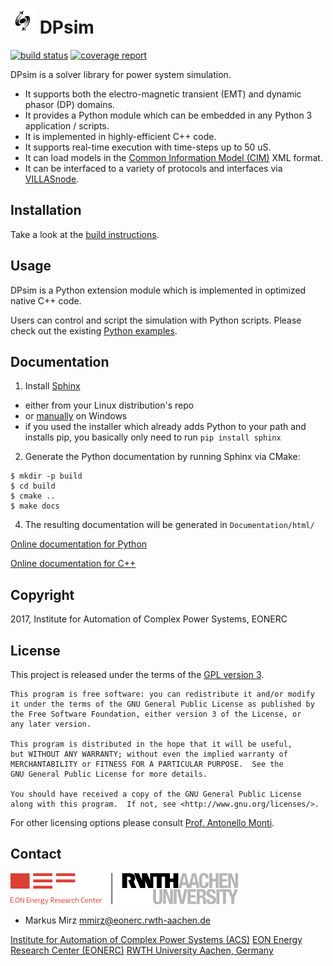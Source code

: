 # <img src="Figures/dpsim.png" width=40 /> DPsim

[![build status](https://git.rwth-aachen.de/PowerSystemSimulation/DPsim/badges/development/build.svg)](https://git.rwth-aachen.de/PowerSystemSimulation/DPsim/commits/development)
[![coverage report](https://git.rwth-aachen.de/PowerSystemSimulation/DPsim/badges/development/coverage.svg)](https://git.rwth-aachen.de/PowerSystemSimulation/DPsim/commits/development)

DPsim is a solver library for power system simulation.

- It supports both the electro-magnetic transient (EMT) and dynamic phasor (DP) domains.
- It provides a Python module which can be embedded in any Python 3 application / scripts.
- It is implemented in highly-efficient C++ code.
- It supports real-time execution with time-steps up to 50 uS.
- It can load models in the [Common Information Model (CIM)](https://en.wikipedia.org/wiki/Common_Information_Model_(electricity)) XML format.
- It can be interfaced to a variety of protocols and interfaces via [VILLASnode](http://www.fein-aachen.org/projects/villas-framework/).

## Installation

Take a look at the [build instructions](Documentation/build.rst).

## Usage

DPsim is a Python extension module which is implemented in optimized native C++ code.

Users can control and script the simulation with Python scripts.
Please check out the existing [Python examples](Examples/Python/).

## Documentation

1. Install [Sphinx](http://www.sphinx-doc.org/en/stable/index.html)
  - either from your Linux distribution's repo
  - or [manually](http://www.sphinx-doc.org/en/stable/install.html#windows-install-python-and-sphinx) on Windows
  - if you used the installer which already adds Python to your path and installs pip, you basically only need to run `pip install sphinx`
2. Generate the Python documentation by running Sphinx via CMake:
```
$ mkdir -p build
$ cd build
$ cmake ..
$ make docs
```
4. The resulting documentation will be generated in `Documentation/html/`

[Online documentation for Python](http://134.130.169.10:8080/)

[Online documentation for C++](http://134.130.169.10:8080/cxx/)

## Copyright

2017, Institute for Automation of Complex Power Systems, EONERC

## License

This project is released under the terms of the [GPL version 3](COPYING.md).

```
This program is free software: you can redistribute it and/or modify
it under the terms of the GNU General Public License as published by
the Free Software Foundation, either version 3 of the License, or
any later version.

This program is distributed in the hope that it will be useful,
but WITHOUT ANY WARRANTY; without even the implied warranty of
MERCHANTABILITY or FITNESS FOR A PARTICULAR PURPOSE.  See the
GNU General Public License for more details.

You should have received a copy of the GNU General Public License
along with this program.  If not, see <http://www.gnu.org/licenses/>.
```

For other licensing options please consult [Prof. Antonello Monti](mailto:amonti@eonerc.rwth-aachen.de).

## Contact

[![EONERC ACS Logo](Figures/eonerc_logo.png)](http://www.acs.eonerc.rwth-aachen.de)

- Markus Mirz <mmirz@eonerc.rwth-aachen.de>

[Institute for Automation of Complex Power Systems (ACS)](http://www.acs.eonerc.rwth-aachen.de)
[EON Energy Research Center (EONERC)](http://www.eonerc.rwth-aachen.de)
[RWTH University Aachen, Germany](http://www.rwth-aachen.de)
